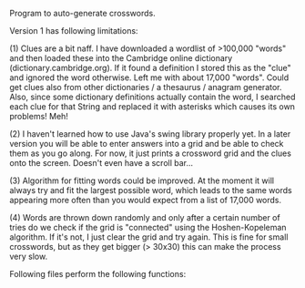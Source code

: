 Program to auto-generate crosswords.

Version 1 has following limitations:   

(1) Clues are a bit naff. I have downloaded a wordlist of >100,000 "words" and then loaded these into the Cambridge online dictionary (dictionary.cambridge.org). If it found a definition I stored this as the "clue" and ignored the word otherwise. Left me with about 17,000 "words". Could get clues also from other dictionaries / a thesaurus / anagram generator. Also, since some dictionary definitions actually contain the word, I searched each clue for that String and replaced it with asterisks which causes its own problems! Meh!

(2) I haven't learned how to use Java's swing library properly yet. In a later version you will be able to enter answers into a grid and be able to check them as you go along. For now, it just prints a crossword grid and the clues onto the screen. Doesn't even have a scroll bar...

(3) Algorithm for fitting words could be improved. At the moment it will always try and fit the largest possible word, which leads to the same words appearing more often than you would expect from a list of 17,000 words.

(4) Words are thrown down randomly and only after a certain number of tries do we check if the grid is "connected" using the Hoshen-Kopeleman algorithm. If it's not, I just clear the grid and try again. This is fine for small crosswords, but as they get bigger (> 30x30) this can make the process very slow.

  
   
   
Following files perform the following functions:
